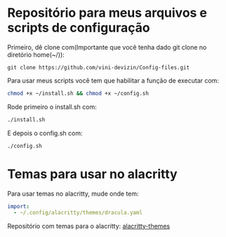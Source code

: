 # Repositório para meus arquivos e scripts de configuração

Primeiro, dê clone com(Importante que você tenha dado git clone no diretório home(~/)):

``` git
git clone https://github.com/vini-devizin/Config-files.git
```

Para usar meus scripts você tem que habilitar a função de executar com:

``` bash
chmod +x ~/install.sh && chmod +x ~/config.sh
```

Rode primeiro o install.sh com:

``` bash
./install.sh
```

E depois o config.sh com:

``` bash
./config.sh
```

# Temas para usar no alacritty

Para usar temas no alacritty, mude onde tem:

``` yml
import:
  - ~/.config/alacritty/themes/dracula.yaml
```

Repositório com temas para o alacritty: [alacritty-themes](https://github.com/alacritty/alacritty-theme)
